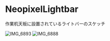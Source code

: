 # NeopixelLightbar

作業机天板に設置されているライトバーのスケッチ

![IMG_6893](https://github.com/udonrobo/NeopixelLightbar/assets/91818705/a6be8743-ebbc-4e65-a8c3-deb265ea69ee)
![IMG_6888](https://github.com/udonrobo/NeopixelLightbar/assets/91818705/ffcd087a-731c-40b2-8617-accde547da47)

